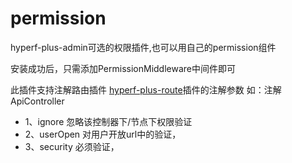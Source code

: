 # permission
hyperf-plus-admin可选的权限插件,也可以用自己的permission组件

安装成功后，只需添加PermissionMiddleware中间件即可

此插件支持注解路由插件 <a href="https://github.com/hyperf-plus/route/">hyperf-plus-route</a>插件的注解参数
如：注解 ApiController
- 1、ignore   忽略该控制器下/节点下权限验证
- 2、userOpen 对用户开放url中的验证，
- 3、security 必须验证，